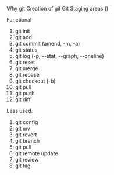 
Why git
Creation of git
Git Staging areas ()


Functional 

1. git init
2. git add
3. git commit (amend, -m, -a)
4. git status
5. git log (-p, --stat, --graph, --oneline)
6. git reset
7. git merge
8. git rebase
9. git checkout (-b)
10. git pull
11. git push
12. git diff



Less used. 

1. git config
2. git mv 
3. git revert
4. git branch
5. git pull
6. git remote update
7. git review
8. git tag
